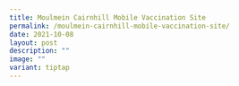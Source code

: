```yaml
---
title: Moulmein Cairnhill Mobile Vaccination Site
permalink: /moulmein-cairnhill-mobile-vaccination-site/
date: 2021-10-08
layout: post
description: ""
image: ""
variant: tiptap
---
```

